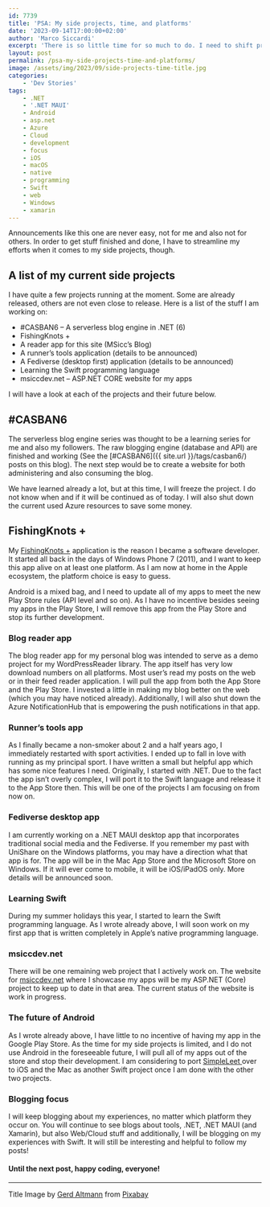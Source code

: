 ```yaml
---
id: 7739
title: 'PSA: My side projects, time, and platforms'
date: '2023-09-14T17:00:00+02:00'
author: 'Marco Siccardi'
excerpt: 'There is so little time for so much to do. I need to shift priorities for my side projects – this post has an overview.'
layout: post
permalink: /psa-my-side-projects-time-and-platforms/
image: /assets/img/2023/09/side-projects-time-title.jpg
categories:
    - 'Dev Stories'
tags:
    - .NET
    - '.NET MAUI'
    - Android
    - asp.net
    - Azure
    - Cloud
    - development
    - focus
    - iOS
    - macOS
    - native
    - programming
    - Swift
    - web
    - Windows
    - xamarin
---
```


Announcements like this one are never easy, not for me and also not for others. In order to get stuff finished and done, I have to streamline my efforts when it comes to my side projects, though.

## A list of my current side projects

I have quite a few projects running at the moment. Some are already released, others are not even close to release. Here is a list of the stuff I am working on:

- \#CASBAN6 – A serverless blog engine in .NET (6)
- FishingKnots +
- A reader app for this site (MSicc’s Blog)
- A runner’s tools application (details to be announced)
- A Fediverse (desktop first) application (details to be announced)
- Learning the Swift programming language
- msiccdev.net – ASP.NET CORE website for my apps

I will have a look at each of the projects and their future below.

## \#CASBAN6

The serverless blog engine series was thought to be a learning series for me and also my followers. The raw blogging engine (database and API) are finished and working (See the [\#CASBAN6]({{ site.url }}/tags/casban6/) posts on this blog). The next step would be to create a website for both administering and also consuming the blog.

We have learned already a lot, but at this time, I will freeze the project. I do not know when and if it will be continued as of today. I will also shut down the current used Azure resources to save some money.

## FishingKnots + 

My [FishingKnots +](https://apps.apple.com/us/app/fishing-knots/id1487757782) application is the reason I became a software developer. It started all back in the days of Windows Phone 7 (2011), and I want to keep this app alive on at least one platform. As I am now at home in the Apple ecosystem, the platform choice is easy to guess.

Android is a mixed bag, and I need to update all of my apps to meet the new Play Store rules (API level and so on). As I have no incentive besides seeing my apps in the Play Store, I will remove this app from the Play Store and stop its further development.

### Blog reader app

The blog reader app for my personal blog was intended to serve as a demo project for my WordPressReader library. The app itself has very low download numbers on all platforms. Most user’s read my posts on the web or in their feed reader application. I will pull the app from both the App Store and the Play Store. I invested a little in making my blog better on the web (which you may have noticed already). Additionally, I will also shut down the Azure NotificationHub that is empowering the push notifications in that app.

### Runner’s tools app

As I finally became a non-smoker about 2 and a half years ago, I immediately restarted with sport activities. I ended up to fall in love with running as my principal sport. I have written a small but helpful app which has some nice features I need. Originally, I started with .NET. Due to the fact the app isn’t overly complex, I will port it to the Swift language and release it to the App Store then. This will be one of the projects I am focusing on from now on.

### Fediverse desktop app

I am currently working on a .NET MAUI desktop app that incorporates traditional social media and the Fediverse. If you remember my past with UniShare on the Windows platforms, you may have a direction what that app is for. The app will be in the Mac App Store and the Microsoft Store on Windows. If it will ever come to mobile, it will be iOS/iPadOS only. More details will be announced soon.

### Learning Swift

During my summer holidays this year, I started to learn the Swift programming language. As I wrote already above, I will soon work on my first app that is written completely in Apple’s native programming language.

### msiccdev.net

There will be one remaining web project that I actively work on. The website for [msiccdev.net](https://msiccdev.net/) where I showcase my apps will be my ASP.NET (Core) project to keep up to date in that area. The current status of the website is work in progress.

### The future of Android

As I wrote already above, I have little to no incentive of having my app in the Google Play Store. As the time for my side projects is limited, and I do not use Android in the foreseeable future, I will pull all of my apps out of the store and stop their development. I am considering to port [SimpleLeet ](https://play.google.com/store/apps/details?id=com.msiccdev.simpleleet_nks)over to iOS and the Mac as another Swift project once I am done with the other two projects.

### Blogging focus

I will keep blogging about my experiences, no matter which platform they occur on. You will continue to see blogs about tools, .NET, .NET MAUI (and Xamarin), but also Web/Cloud stuff and additionally, I will be blogging on my experiences with Swift. It will still be interesting and helpful to follow my posts!

#### Until the next post, happy coding, everyone!

---

Title Image by [Gerd Altmann](https://pixabay.com/users/geralt-9301/?utm_source=link-attribution&utm_medium=referral&utm_campaign=image&utm_content=3933688) from [Pixabay](https://pixabay.com//?utm_source=link-attribution&utm_medium=referral&utm_campaign=image&utm_content=3933688)